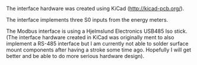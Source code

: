 The interface hardware was created using KiCad (http://kicad-pcb.org/).

The interface implements three S0 inputs from the energy meters.

The Modbus interface is using a Hjelmslund Electronics USB485 Iso stick.
(The interface hardware created in KiCad was originally ment to also implement a RS-485 interface
but I am currently not able to solder surface mount components after having a 
stroke some time ago. Hopefully I will get better and be able to do more serious
hardware design).
